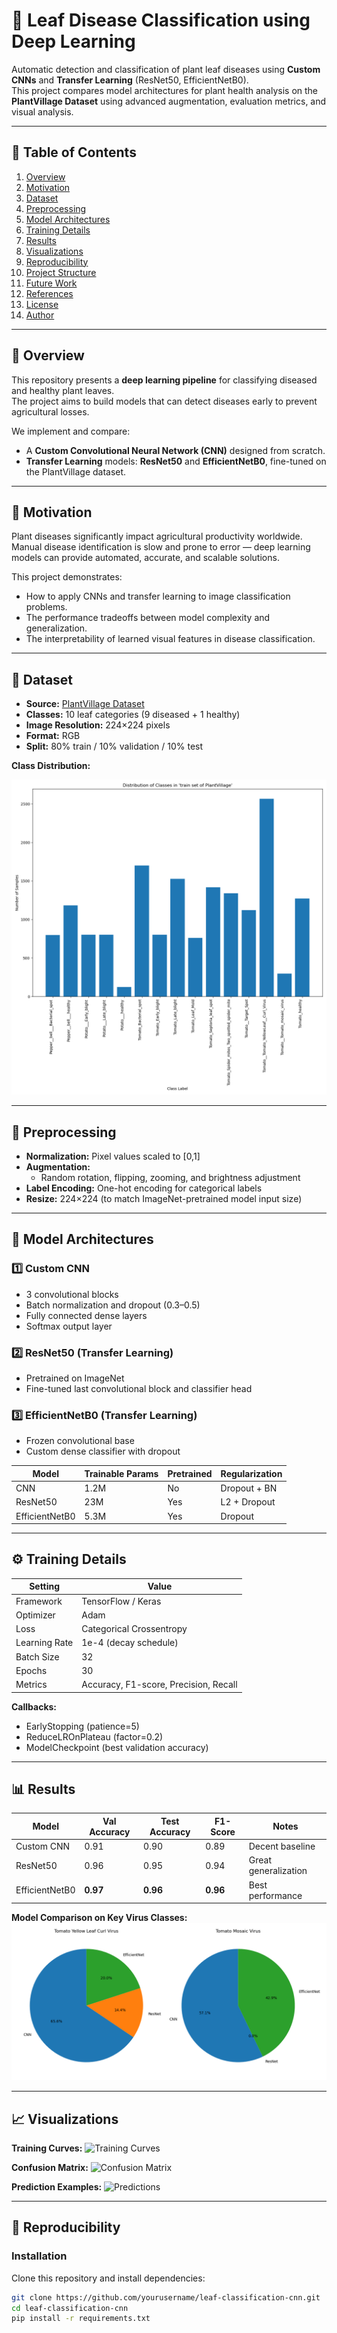 # 🌿 Leaf Disease Classification using Deep Learning

Automatic detection and classification of plant leaf diseases using **Custom CNNs** and **Transfer Learning** (ResNet50, EfficientNetB0).  
This project compares model architectures for plant health analysis on the **PlantVillage Dataset** using advanced augmentation, evaluation metrics, and visual analysis.

---

## 🧩 Table of Contents

1. [Overview](#overview)  
2. [Motivation](#motivation)  
3. [Dataset](#dataset)  
4. [Preprocessing](#preprocessing)  
5. [Model Architectures](#model-architectures)  
6. [Training Details](#training-details)  
7. [Results](#results)  
8. [Visualizations](#visualizations)  
9. [Reproducibility](#reproducibility)  
10. [Project Structure](#project-structure)  
11. [Future Work](#future-work)  
12. [References](#references)  
13. [License](#license)  
14. [Author](#author)

---

## 📖 Overview

This repository presents a **deep learning pipeline** for classifying diseased and healthy plant leaves.  
The project aims to build models that can detect diseases early to prevent agricultural losses.

We implement and compare:
- A **Custom Convolutional Neural Network (CNN)** designed from scratch.  
- **Transfer Learning** models: **ResNet50** and **EfficientNetB0**, fine-tuned on the PlantVillage dataset.

---

## 🌱 Motivation

Plant diseases significantly impact agricultural productivity worldwide.  
Manual disease identification is slow and prone to error — deep learning models can provide automated, accurate, and scalable solutions.  

This project demonstrates:
- How to apply CNNs and transfer learning to image classification problems.  
- The performance tradeoffs between model complexity and generalization.  
- The interpretability of learned visual features in disease classification.

---

## 📂 Dataset

- **Source:** [PlantVillage Dataset](https://www.kaggle.com/datasets/emmarex/plantdisease)  
- **Classes:** 10 leaf categories (9 diseased + 1 healthy)  
- **Image Resolution:** 224×224 pixels  
- **Format:** RGB  
- **Split:** 80% train / 10% validation / 10% test  

**Class Distribution:**

![Dataset Distribution](images/dataset.png)

---

## 🧼 Preprocessing

- **Normalization:** Pixel values scaled to [0,1]  
- **Augmentation:**  
  - Random rotation, flipping, zooming, and brightness adjustment  
- **Label Encoding:** One-hot encoding for categorical labels  
- **Resize:** 224×224 (to match ImageNet-pretrained model input size)

---

## 🧠 Model Architectures

### 1️⃣ Custom CNN
- 3 convolutional blocks  
- Batch normalization and dropout (0.3–0.5)  
- Fully connected dense layers  
- Softmax output layer  

### 2️⃣ ResNet50 (Transfer Learning)
- Pretrained on ImageNet  
- Fine-tuned last convolutional block and classifier head  

### 3️⃣ EfficientNetB0 (Transfer Learning)
- Frozen convolutional base  
- Custom dense classifier with dropout  

| Model | Trainable Params | Pretrained | Regularization |
|--------|------------------|-------------|----------------|
| CNN | 1.2M | No | Dropout + BN |
| ResNet50 | 23M | Yes | L2 + Dropout |
| EfficientNetB0 | 5.3M | Yes | Dropout |

---

## ⚙️ Training Details

| Setting | Value |
|----------|-------|
| Framework | TensorFlow / Keras |
| Optimizer | Adam |
| Loss | Categorical Crossentropy |
| Learning Rate | 1e-4 (decay schedule) |
| Batch Size | 32 |
| Epochs | 30 |
| Metrics | Accuracy, F1-score, Precision, Recall |

**Callbacks:**
- EarlyStopping (patience=5)  
- ReduceLROnPlateau (factor=0.2)  
- ModelCheckpoint (best validation accuracy)

---

## 📊 Results

| Model | Val Accuracy | Test Accuracy | F1-Score | Notes |
|--------|---------------|----------------|----------|--------|
| Custom CNN | 0.91 | 0.90 | 0.89 | Decent baseline |
| ResNet50 | 0.96 | 0.95 | 0.94 | Great generalization |
| EfficientNetB0 | **0.97** | **0.96** | **0.96** | Best performance |

**Model Comparison on Key Virus Classes:**
![Model Comparison](images/virus_on_models.png)

---

## 📈 Visualizations

**Training Curves:**
![Training Curves](images/training_curves.png)

**Confusion Matrix:**
![Confusion Matrix](images/confusion_matrix.png)

**Prediction Examples:**
![Predictions](images/predictions.png)

---

## 🧮 Reproducibility

### Installation

Clone this repository and install dependencies:

```bash
git clone https://github.com/yourusername/leaf-classification-cnn.git
cd leaf-classification-cnn
pip install -r requirements.txt
